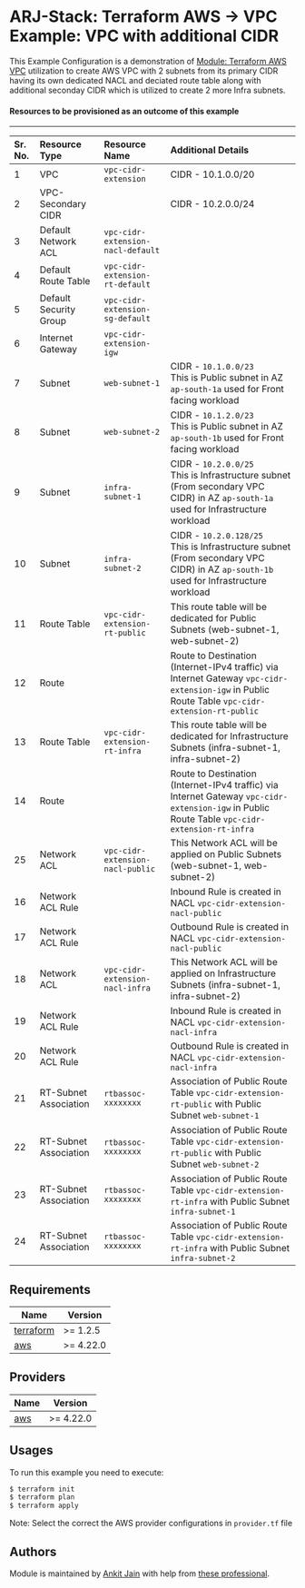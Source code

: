 # ARJ-Stack: Terraform AWS -> VPC Example: VPC with additional CIDR
 
This Example Configuration is a demonstration of [Module: Terraform AWS VPC](https://github.com/arjstack/terraform-aws-vpc) utilization to create AWS VPC with 2 subnets from its primary CIDR having its own dedicated NACL and deciated route table along with additional seconday CIDR which is utilized to create 2 more Infra subnets.

#### Resources to be provisioned as an outcome of this example
---

| Sr. No. | Resource Type | Resource Name | Additional Details |
|:------|:------|:------|:------|
| 1 | VPC | `vpc-cidr-extension` | CIDR - 10.1.0.0/20 |
| 2 | VPC-Secondary CIDR |  | CIDR - 10.2.0.0/24 |
| 3 | Default Network ACL | `vpc-cidr-extension-nacl-default` |  |
| 4 | Default Route Table | `vpc-cidr-extension-rt-default` |  |
| 5 | Default Security Group | `vpc-cidr-extension-sg-default` |  |
| 6 | Internet Gateway | `vpc-cidr-extension-igw` |  |
| 7 | Subnet | `web-subnet-1` | CIDR - `10.1.0.0/23`<br>This is Public subnet in AZ `ap-south-1a` used for Front facing workload |
| 8 | Subnet | `web-subnet-2` | CIDR - `10.1.2.0/23`<br>This is Public subnet in AZ `ap-south-1b` used for Front facing workload |
| 9 | Subnet | `infra-subnet-1` | CIDR - `10.2.0.0/25`<br>This is Infrastructure subnet (From secondary VPC CIDR) in AZ `ap-south-1a` used for Infrastructure workload |
| 10 | Subnet | `infra-subnet-2` | CIDR - `10.2.0.128/25`<br>This is Infrastructure subnet (From secondary VPC CIDR) in AZ `ap-south-1b` used for Infrastructure workload |
| 11 | Route Table | `vpc-cidr-extension-rt-public` | This route table will be dedicated for Public Subnets (web-subnet-1, web-subnet-2) | 
| 12 | Route |  | Route to Destination (Internet-IPv4 traffic) via Internet Gateway `vpc-cidr-extension-igw` in Public Route Table `vpc-cidr-extension-rt-public` |
| 13 | Route Table | `vpc-cidr-extension-rt-infra` | This route table will be dedicated for Infrastructure Subnets (infra-subnet-1, infra-subnet-2) | 
| 14 | Route |  | Route to Destination (Internet-IPv4 traffic) via Internet Gateway `vpc-cidr-extension-igw` in Public Route Table `vpc-cidr-extension-rt-infra` |
| 25 | Network ACL | `vpc-cidr-extension-nacl-public` | This Network ACL will be applied on Public Subnets (web-subnet-1, web-subnet-2) |
| 16 | Network ACL Rule |  | Inbound Rule is created in NACL `vpc-cidr-extension-nacl-public` |
| 17 | Network ACL Rule |  | Outbound Rule is created in NACL `vpc-cidr-extension-nacl-public` |
| 18 | Network ACL | `vpc-cidr-extension-nacl-infra` | This Network ACL will be applied on Infrastructure Subnets (infra-subnet-1, infra-subnet-2) |
| 19 | Network ACL Rule |  | Inbound Rule is created in NACL `vpc-cidr-extension-nacl-infra` |
| 20 | Network ACL Rule |  | Outbound Rule is created in NACL `vpc-cidr-extension-nacl-infra` |
| 21 | RT-Subnet Association | `rtbassoc-xxxxxxxx` | Association of Public Route Table `vpc-cidr-extension-rt-public` with Public Subnet `web-subnet-1` |
| 22 | RT-Subnet Association | `rtbassoc-xxxxxxxx` | Association of Public Route Table `vpc-cidr-extension-rt-public` with Public Subnet `web-subnet-2` |
| 23 | RT-Subnet Association | `rtbassoc-xxxxxxxx` | Association of Public Route Table `vpc-cidr-extension-rt-infra` with Public Subnet `infra-subnet-1` |
| 24 | RT-Subnet Association | `rtbassoc-xxxxxxxx` | Association of Public Route Table `vpc-cidr-extension-rt-infra` with Public Subnet `infra-subnet-2` |


## Requirements

| Name | Version |
|------|---------|
| <a name="requirement_terraform"></a> [terraform](#requirement\_terraform) | >= 1.2.5 |
| <a name="requirement_aws"></a> [aws](#requirement\_aws) | >= 4.22.0 |

## Providers

| Name | Version |
|------|---------|
| <a name="provider_aws"></a> [aws](#provider\_aws) | >= 4.22.0 |

## Usages

To run this example you need to execute:

```bash
$ terraform init
$ terraform plan
$ terraform apply
```

Note: Select the correct the AWS provider configurations in `provider.tf` file

## Authors

Module is maintained by [Ankit Jain](https://github.com/ankit-jn) with help from [these professional](https://github.com/arjstack/terraform-aws-vpc/graphs/contributors).
